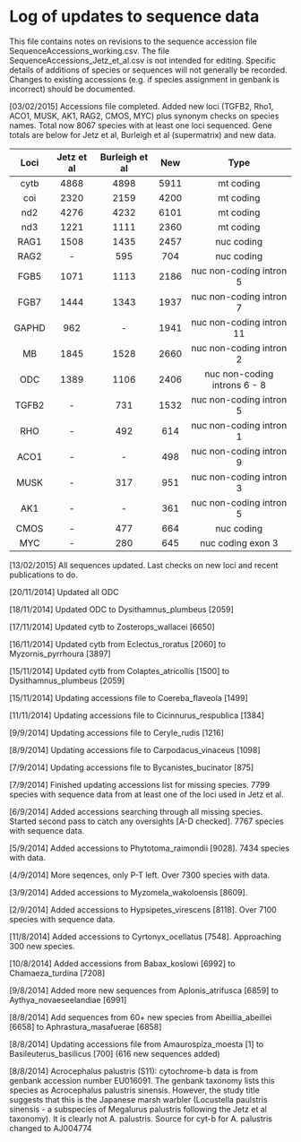 Log of updates to sequence data
===============================

This file contains notes on revisions to the sequence accession file SequenceAccessions_working.csv. The file SequenceAccessions_Jetz_et_al.csv is not intended for editing. Specific details of additions of species or sequences will not generally be recorded.
Changes to existing accessions (e.g. if species assignment in genbank is incorrect) should be documented.

[03/02/2015] Accessions file completed. Added new loci (TGFB2, Rho1, ACO1, MUSK, AK1, RAG2, CMOS, MYC) plus synonym checks on species names. Total now 8067 species with at least one loci sequenced. Gene totals are below for Jetz et al, Burleigh et al (supermatrix) and new data.

|  Loci  |  Jetz et al  |  Burleigh et al  |  New  | Type |
|:------:|:------------:|:----------------:|:-----:|:----:|
|cytb    |4868          |4898              |5911   |mt coding|
|coi     |2320          |2159              |4200   |mt coding|
|nd2     |4276          |4232              |6101   |mt coding|
|nd3     |1221          |1111              |2360   |mt coding|
|RAG1    |1508          |1435              |2457   |nuc coding|
|RAG2    |-             |595               |704    |nuc coding|
|FGB5    |1071          |1113              |2186   |nuc non-coding intron 5|
|FGB7    |1444          |1343              |1937   |nuc non-coding intron 7|
|GAPHD   |962           |-                 |1941   |nuc non-coding intron 11|
|MB      |1845          |1528              |2660   |nuc non-coding intron 2|
|ODC     |1389          |1106              |2406   |nuc non-coding introns 6 - 8|
|TGFB2   |-             |731               |1532   |nuc non-coding intron 5|
|RHO     |-             |492               |614    |nuc non-coding intron 1|
|ACO1    |-             |-                 |498    |nuc non-coding intron 9|
|MUSK    |-             |317               |951    |nuc non-coding intron 3|
|AK1     |-             |-                 |361    |nuc non-coding intron 5|
|CMOS    |-             |477               |664    |nuc coding|
|MYC     |-             |280               |645    |nuc coding exon 3|




[13/02/2015] All sequences updated. Last checks on new loci and recent publications to do.

[20/11/2014] Updated all ODC

[18/11/2014] Updated ODC to Dysithamnus_plumbeus [2059]

[17/11/2014] Updated cytb to Zosterops_wallacei [6650]

[16/11/2014] Updated cytb from Eclectus_roratus [2060] to Myzornis_pyrrhoura [3897]

[15/11/2014] Updated cytb from Colaptes_atricollis [1500] to Dysithamnus_plumbeus [2059]

[15/11/2014] Updating accessions file to Coereba_flaveola [1499]

[11/11/2014] Updating accessions file to Cicinnurus_respublica [1384]

[9/9/2014] Updating accessions file to Ceryle_rudis [1216]

[8/9/2014] Updating accessions file to Carpodacus_vinaceus [1098]

[7/9/2014] Updating accessions file to Bycanistes_bucinator [875] 

[7/9/2014] Finished updating accessions list for missing species. 7799 species with sequence data from at least one of the loci used in Jetz et al. 

[6/9/2014] Added accessions searching through all missing species. Started second pass to catch any oversights [A-D checked]. 7767 species with sequence data. 

[5/9/2014] Added accessions to Phytotoma_raimondii [9028]. 7434 species with data.

[4/9/2014] More seqences, only P-T left. Over 7300 species with data.

[3/9/2014] Added accessions to Myzomela_wakoloensis [8609].

[2/9/2014] Added accessions to Hypsipetes_virescens [8118]. Over 7100 species with sequence data.

[11/8/2014] Added accessions to Cyrtonyx_ocellatus [7548]. Approaching 300 new species.

[10/8/2014] Added accessions from Babax_koslowi [6992] to Chamaeza_turdina [7208]

[9/8/2014] Added more new sequences from Aplonis_atrifusca [6859] to Aythya_novaeseelandiae [6991]

[8/8/2014] Add sequences from 60+ new species from Abeillia_abeillei [6658] to Aphrastura_masafuerae [6858]

[8/8/2014] Updating accessions file from Amaurospiza_moesta [1] to Basileuterus_basilicus [700] (616 new sequences added)

[8/8/2014] Acrocephalus palustris (S11): cytochrome-b data is from genbank accession number EU016091. The genbank taxonomy lists this species as Acrocephalus palustris sinensis. However, the study title suggests that this is the Japanese marsh warbler (Locustella paulstris sinensis - a subspecies of Megalurus palustris following the Jetz et al taxonomy). It is clearly not A. palustris. Source for cyt-b for A. palustris changed to AJ004774 
  
